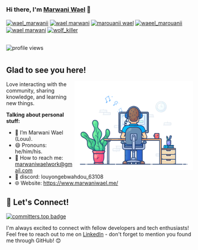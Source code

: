 
### Hi there, I'm <a href="https://marwaniwael.me/" target="_blank" title="Marwani Wael Triet">Marwani Wael</a> 👋
<p align="left">
<a href="https://x.com/wael93186" target="blank"><img align="center" src="https://raw.githubusercontent.com/rahuldkjain/github-profile-readme-generator/master/src/images/icons/Social/twitter.svg" alt="wael_marwanii" height="30" width="40" /></a>
<a href="https://www.linkedin.com/in/wael-marwani-/" target="blank"><img align="center" src="https://raw.githubusercontent.com/rahuldkjain/github-profile-readme-generator/master/src/images/icons/Social/linked-in-alt.svg" alt="wael marwani" height="30" width="40" /></a>
<a href="https://www.facebook.com/World.Wide.Server08/" target="blank"><img align="center" src="https://raw.githubusercontent.com/rahuldkjain/github-profile-readme-generator/master/src/images/icons/Social/facebook.svg" alt="marouanii wael" height="30" width="40" /></a>
<a href="[https://instagram.com/waeel_marouanii](https://www.instagram.com/waeel_marouanii/)" target="blank"><img align="center" src="https://raw.githubusercontent.com/rahuldkjain/github-profile-readme-generator/master/src/images/icons/Social/instagram.svg" alt="waeel_marouanii" height="30" width="40" /></a>
<a href="https://www.youtube.com/@WaelMarouanii" target="blank"><img align="center" src="https://raw.githubusercontent.com/rahuldkjain/github-profile-readme-generator/master/src/images/icons/Social/youtube.svg" alt="wael marwani" height="30" width="40" /></a>
<a href="https://discord.com/channels/@me" target="blank"><img align="center" src="https://raw.githubusercontent.com/rahuldkjain/github-profile-readme-generator/master/src/images/icons/Social/discord.svg" alt="wolf_killer" height="30" width="40" /></a>
</p>
</br>
 <img src="https://komarev.com/ghpvc/?username=marwaniiwael18&color=brightgreen" alt="profile views">
<h1>
  


## Glad to see you here!

<img align="right" alt="Marwani Wael" src="images/coding.gif" width="320px" />

Love interacting with the community, sharing knowledge, and learning new things.

**Talking about personal stuff:**

- 👨 I’m Marwani Wael (Louu).
- 😄 Pronouns: he/him/his.
- 📧 How to reach me: marwaniwaelwork@gmail.com
- 💬 discord: louyongebwahdou_63108
- 🌐 Website: https://www.marwaniwael.me/

## 🤝 Let's Connect! 

<!-- Show this only when you're ranked -->
[![committers.top badge](https://user-badge.committers.top/tunisia/marwaniiwael18.svg?refresh=1)](https://committers.top/tunisia)

</h1>


I'm always excited to connect with fellow developers and tech enthusiasts! 
Feel free to reach out to me on [LinkedIn](https://www.linkedin.com/in/wael-marwani-/) - don't forget to mention you found me through GitHub! 😊

